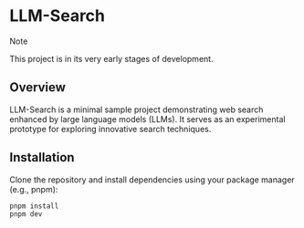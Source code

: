 # LLM-Search

> [!NOTE]  
> This project is in its very early stages of development.

## Overview

LLM-Search is a minimal sample project demonstrating web search enhanced by large language models (LLMs). It serves as an experimental prototype for exploring innovative search techniques.

## Installation

Clone the repository and install dependencies using your package manager (e.g., pnpm):

```sh
pnpm install
pnpm dev
```

